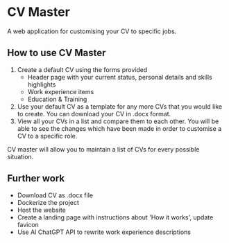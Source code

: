 # CV Master
A web application for customising your CV to specific jobs.

## How to use CV Master
1. Create a default CV using the forms provided
   - Header page with your current status, personal details and skills highlights
   - Work experience items
   - Education & Training
2. Use your default CV as a template for any more CVs that you would like to create.  You can download your CV in .docx format.
3. View all your CVs in a list and compare them to each other.  You will be able to see the changes which have been made in order to customise a CV to a specific role.

CV master will allow you to maintain a list of CVs for every possible situation.

## Further work
 - Download CV as .docx file
 - Dockerize the project
 - Host the website
 - Create a landing page with instructions about 'How it works', update favicon
 - Use AI ChatGPT API to rewrite work experience descriptions